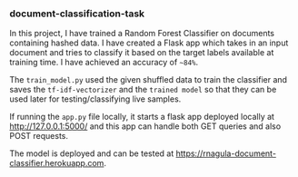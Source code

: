 ### document-classification-task

In this project, I have trained a Random Forest Classifier on documents containing hashed data. I have created a Flask app
which takes in an input document and tries to classify it based on the target labels available at training time. I have achieved an accuracy of `~84%`.

The `train_model.py` used the given shuffled data to train the classifier and saves the `tf-idf-vectorizer` and the `trained model` so that they can be used later for testing/classifying live samples.

If running the `app.py` file locally, it starts a flask app deployed locally at http://127.0.0.1:5000/ and this app can handle both GET queries and also POST requests. 

The model is deployed and can be tested at https://rnagula-document-classifier.herokuapp.com.
